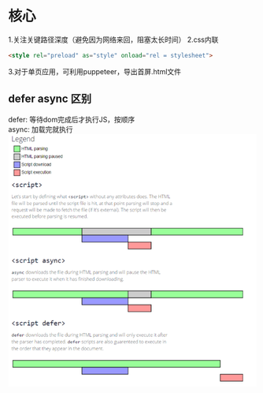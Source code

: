 # 核心
1.关注关键路径深度（避免因为网络来回，阻塞太长时间）
2.css内联  
```html
<style rel="preload" as="style" onload="rel = stylesheet">
```
3.对于单页应用，可利用puppeteer，导出首屏.html文件

## defer async 区别
defer: 等待dom完成后才执行JS，按顺序  
async: 加载完就执行  
![defer和async的说明](./demoImages/async|defer.png)
